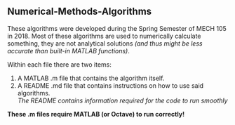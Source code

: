 ## Numerical-Methods-Algorithms
These algorithms were developed during the Spring Semester of MECH 105 in 2018. Most of these algorithms are used to numerically calculate something, they are not analytical solutions *(and thus might be less accurate than built-in MATLAB functions)*.   
  
Within each file there are two items:  
1. A MATLAB .m file that contains the algorithm itself.  
2. A README .md file that contains instructions on how to use said algorithms.  
*The README contains information required for the code to run smoothly*
  
**These .m files require MATLAB (or Octave) to run correctly!**

